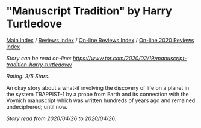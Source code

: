 # "Manuscript Tradition" by Harry Turtledove

[Main Index](../../../README.md) / [Reviews Index](../../README.md) / [On-line Reviews Index](../README.md) / [On-line 2020 Reviews Index](README.md)

*Story can be read on-line: <https://www.tor.com/2020/02/19/manuscript-tradition-harry-turtledove/>*

*Rating: 3/5 Stars.*

An okay story about a what-if involving the discovery of life on a planet in the system TRAPPIST-1 by a probe from Earth and its connection with the Voynich manuscript which was written hundreds of years ago and remained undeciphered; until now.

*Story read from 2020/04/26 to 2020/04/26.*
